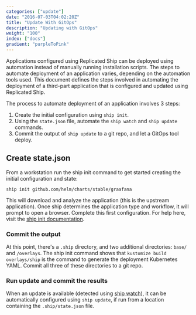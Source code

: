 ```yaml
---
categories: ["update"]
date: "2016-07-03T04:02:20Z"
title: "Update With GitOps"
description: "Updating with GitOps"
weight: "100"
index: ["docs"]
gradient: "purpleToPink"
---
```


Applications configured using Replicated Ship can be deployed using automation instead of manually running installation scripts. The steps to automate deployment of an application varies, depending on the automation tools used. This document defines the steps involved in automating the deployment of a third-part application that is configured and updated using Replicated Ship.

The process to automate deployment of an application involves 3 steps:

1. Create the initial configuration using `ship init`.
1. Using the `state.json` file, automate the `ship watch` and `ship update` commands.
1. Commit the output of `ship update` to a git repo, and let a GitOps tool deploy.

## Create state.json

From a workstation run the ship init command to get started creating the initial configuration and state:

```shell
ship init github.com/helm/charts/stable/graafana
```

This will download and analyze the application (this is the upstream application). Once ship determines the application type and workflow, it will prompt to open a browser. Complete this first configuration. For help here, visit the [ship init documentation](/docs/ship-init).

### Commit the output

At this point, there's a `.ship` directory, and two additional directories: `base/` and `/overlays`. The ship init command shows that `kustomize build overlays/ship` is the command to generate the deployment Kubernetes YAML. Commit all three of these directories to a git repo.

### Run update and commit the results

When an update is available (detected using [ship watch](/docs/ship-watch)), it can be automatically configured using `ship update`, if run from a location containing the `.ship/state.json` file.